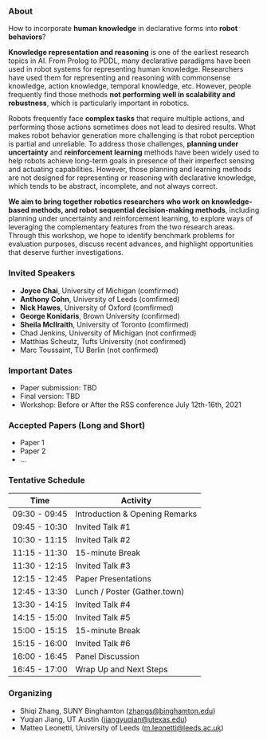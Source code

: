 ### About

How to incorporate **human knowledge** in declarative forms into **robot behaviors**?

**Knowledge representation and reasoning** is one of the earliest research topics in AI. From Prolog to PDDL, many declarative paradigms have been used in robot systems for representing human knowledge. Researchers have used them for representing and reasoning with commonsense knowledge, action knowledge, temporal knowledge, etc. However, people frequently find those methods **not performing well in scalability and robustness**, which is particularly important in robotics. 

Robots frequently face **complex tasks** that require multiple actions, and performing those actions sometimes does not lead to desired results. What makes robot behavior generation more challenging is that robot perception is partial and unreliable. To address those challenges, **planning under uncertainty** and **reinforcement learning** methods have been widely used to help robots achieve long-term goals in presence of their imperfect sensing and actuating capabilities. However, those planning and learning methods are not designed for representing or reasoning with declarative knowledge, which tends to be abstract, incomplete, and not always correct. 

**We aim to bring together robotics researchers who work on knowledge-based methods, and robot sequential decision-making methods**, including planning under uncertainty and reinforcement learning, to explore ways of leveraging the complementary features from the two research areas. Through this workshop, we hope to identify benchmark problems for evaluation purposes, discuss recent advances, and highlight opportunities that deserve further investigations. 

### Invited Speakers

- **Joyce Chai**, University of Michigan (comfirmed)
- **Anthony Cohn**, University of Leeds (comfirmed)
- **Nick Hawes**, University of Oxford (comfirmed)
- **George Konidaris**, Brown University (confirmed)
- **Sheila McIlraith**, University of Toronto (comfirmed)
- Chad Jenkins, University of Michigan (not confirmed)
- Matthias Scheutz, Tufts University (not confirmed)
- Marc Toussaint, TU Berlin (not confirmed)

### Important Dates

- Paper submission: TBD
- Final version: TBD
- Workshop: Before or After the RSS conference July 12th-16th, 2021

### Accepted Papers (Long and Short)

- Paper 1
- Paper 2
- ...

### Tentative Schedule

| Time  | Activity |
| ------------- | ------------- |
| 09:30 - 09:45 | Introduction & Opening Remarks | 
| 09:45 - 10:30 | Invited Talk #1 | 
| 10:30 - 11:15 | Invited Talk #2 | 
| 11:15 - 11:30 | 15-minute Break | 
| 11:30 - 12:15 | Invited Talk #3 | 
| 12:15 - 12:45 | Paper Presentations | 
| 12:45 - 13:30 | Lunch / Poster (Gather.town) | 
| 13:30 - 14:15 | Invited Talk #4 | 
| 14:15 - 15:00 | Invited Talk #5 | 
| 15:00 - 15:15 | 15-minute Break | 
| 15:15 - 16:00 | Invited Talk #6 | 
| 16:00 - 16:45 | Panel Discussion | 
| 16:45 - 17:00 | Wrap Up and Next Steps | 

### Organizing 
- Shiqi Zhang, SUNY Binghamton (zhangs@binghamton.edu)
- Yuqian Jiang, UT Austin (jiangyuqian@utexas.edu)
- Matteo Leonetti, University of Leeds (m.leonetti@leeds.ac.uk)

